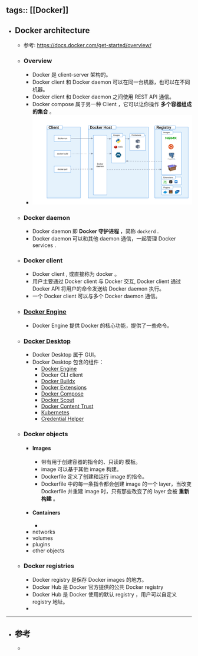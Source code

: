 tags:: [[Docker]]
---

- ## Docker architecture
	- 参考: https://docs.docker.com/get-started/overview/
	- ### Overview
		- Docker 是 client-server 架构的。
		- Docker client 和 Docker daemon  可以在同一台机器，也可以在不同机器。
		- Docker client 和 Docker daemon 之间使用 REST API 通信。
		- Docker compose 属于另一种 Client ，它可以让你操作 **多个容器组成的集合** 。
		- ![architecture.png](../assets/architecture_1692166161266_0.png)
	- ### Docker daemon
		- Docker daemon 即 **Docker 守护进程** ，简称 `dockerd` .
		- Docker daemon 可以和其他 daemon 通信，一起管理 Docker services .
	- ### Docker client
		- Docker client , 或直接称为 docker 。
		- 用户主要通过 Docker client 与 Docker 交互, Docker client 通过 Docker API 将用户的命令发送给 Docker daemon 执行。
		- 一个 Docker client 可以与多个 Docker daemon 通信。
	- ###  [Docker Engine](https://docs.docker.com/engine/)
		- Docker Engine 提供 Docker 的核心功能，提供了一些命令。
	- ### [Docker Desktop](https://docs.docker.com/desktop/)
		- Docker Desktop 属于 GUI。
		- Docker Desktop 包含的组件：
			- [Docker Engine](https://docs.docker.com/engine/)
			- Docker CLI client
			- [Docker Buildx](https://docs.docker.com/build/)
			- [Docker Extensions](https://docs.docker.com/desktop/extensions/)
			- [Docker Compose](https://docs.docker.com/compose/)
			- [Docker Scout](https://docs.docker.com/scout/)
			- [Docker Content Trust](https://docs.docker.com/engine/security/trust/)
			- [Kubernetes](https://github.com/kubernetes/kubernetes/)
			- [Credential Helper](https://github.com/docker/docker-credential-helpers/)
	- ### Docker objects
		- #### Images
			- 带有用于创建容器的指令的、只读的 模板。
			- image 可以基于其他 image 构建。
			- Dockerfile 定义了创建和运行 image 的指令。
			- Dockerfile 中的每一条指令都会创建 image 的一个 layer，当改变 Dockerfile 并重建 image 时，只有那些改变了的 layer 会被 **重新构建** 。
		- #### Containers
			-
		- networks
		- volumes
		- plugins
		- other objects
	- ### Docker registries
		- Docker registry 是保存 Docker images 的地方。
		- Docker Hub 是 Docker 官方提供的公共 Docker registry
		- Docker Hub 是 Docker 使用的默认 registry ，用户可以自定义 registry 地址。
		-
- ---
- ## 参考
	-